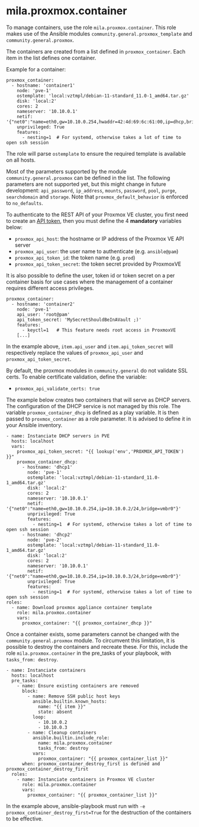 # mila.proxmox.container

To manage containers, use the role `mila.proxmox.container`. This role makes use
of the Ansible modules `community.general.proxmox_template` and
`community.general.proxmox`.

The containers are created from a list defined in `proxmox_container`. Each item
in the list defines one container.

Example for a container:

    proxmox_container:
      - hostname: 'container1'
        node: 'pve-1'
        ostemplate: 'local:vztmpl/debian-11-standard_11.0-1_amd64.tar.gz'
        disk: 'local:2'
        cores: 2
        nameserver: '10.10.0.1'
        netif: '{"net0":"name=eth0,gw=10.10.0.254,hwaddr=42:4d:69:6c:61:00,ip=dhcp,bridge=vmbr0"}'
        unprivileged: True
        features:
          - nesting=1  # For systemd, otherwise takes a lot of time to open ssh session

The role will parse `ostemplate` to ensure the required template is available on
all hosts.

Most of the parameters supported by the module `community.general.proxmox` can
be defined in the list. The following parameters are not supported yet, but
this might change in future development: `api_password`, `ip_address`,
`mounts`, `password`, `pool`, `purge`, `searchdomain` and `storage`. Note that
`proxmox_default_behavior` is enforced to `no_defaults`.

To authenticate to the REST API of your Proxmox VE cluster, you first need to
create an [API token][pve_api_tokens], then you must define the 4 **mandatory**
variables below:

 - `proxmox_api_host`: the hostname or IP address of the Proxmox VE API server
 - `proxmox_api_user`: the user name to authenticate (e.g. `ansible@pam`)
 - `proxmox_api_token_id`: the token name (e.g. `prod`)
 - `proxmox_api_token_secret`: the token secret provided by ProxmoxVE

[pve_api_tokens]: https://pve.proxmox.com/pve-docs/chapter-pveum.html#pveum_tokens

It is also possible to define the user, token id or token secret on a per
container basis for use cases where the management of a container requires
different access privileges.

    proxmox_container:
      - hostname: 'container2'
        node: 'pve-1'
        api_user: 'root@pam'
        api_token_secret: 'MySecretShouldBeInAVault ;)'
        features:
          - keyctl=1   # This feature needs root access in ProxmoxVE
        [...]

In the example above, `item.api_user` and `item.api_token_secret` will
respectively replace the values of `proxmox_api_user` and
`proxmox_api_token_secret`.

By default, the proxmox modules in `community.general` do not validate SSL
certs. To enable certificate validation, define the variable:

 - `proxmox_api_validate_certs: true`

The example below creates two containers that will serve as DHCP servers. The
configuration of the DHCP service is not managed by this role. The variable
`proxmox_container_dhcp` is defined as a play variable. It is then passed to
`proxmox_container` as a role parameter. It is advised to define it in your
Ansible inventory.

    - name: Instanciate DHCP servers in PVE
      hosts: localhost
      vars:
        proxmox_api_token_secret: "{{ lookup('env','PROXMOX_API_TOKEN') }}"
        proxmox_container_dhcp:
          - hostname: 'dhcp1'
            node: 'pve-1'
            ostemplate: 'local:vztmpl/debian-11-standard_11.0-1_amd64.tar.gz'
            disk: 'local:2'
            cores: 2
            nameserver: '10.10.0.1'
            netif: '{"net0":"name=eth0,gw=10.10.0.254,ip=10.10.0.2/24,bridge=vmbr0"}'
            unprivileged: True
            features:
              - nesting=1  # For systemd, otherwise takes a lot of time to open ssh session
          - hostname: 'dhcp2'
            node: 'pve-2'
            ostemplate: 'local:vztmpl/debian-11-standard_11.0-1_amd64.tar.gz'
            disk: 'local:2'
            cores: 2
            nameserver: '10.10.0.1'
            netif: '{"net0":"name=eth0,gw=10.10.0.254,ip=10.10.0.3/24,bridge=vmbr0"}'
            unprivileged: True
            features:
              - nesting=1  # For systemd, otherwise takes a lot of time to open ssh session
    roles:
      - name: Download proxmox appliance container template
        role: mila.proxmox.container
        vars:
          proxmox_container: "{{ proxmox_container_dhcp }}"


Once a container exists, some parameters cannot be changed with the
`community.general.proxmox` module. To circumvent this limitation, it is
possible to destroy the containers and recreate these. For this, include the
role `mila.proxmox.container` in the pre_tasks of your playbook, with
`tasks_from: destroy`.

    - name: Instanciate containers
      hosts: localhost
      pre_tasks:
        - name: Ensure existing containers are removed
          block:
            - name: Remove SSH public host keys
              ansible.builtin.known_hosts:
                name: "{{ item }}"
                state: absent
              loop:
                - 10.10.0.2
                - 10.10.0.3
            - name: Cleanup containers
              ansible.builtin.include_role:
                name: mila.proxmox.container
                tasks_from: destroy
              vars:
                proxmox_container: "{{ proxmox_container_list }}"
          when: proxmox_container_destroy_first is defined and proxmox_container_destroy_first
      roles:
        - name: Instanciate containers in Proxmox VE cluster
          role: mila.proxmox.container
          vars:
            proxmox_container: "{{ proxmox_container_list }}"

In the example above, ansible-playbook must run with `-e
proxmox_container_destroy_first=True` for the destruction of the containers to
be effective.
